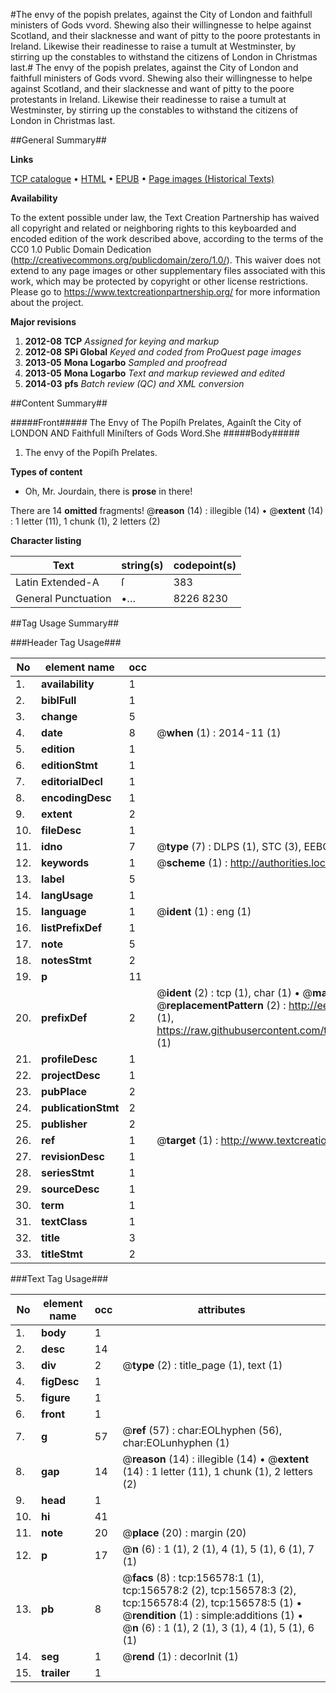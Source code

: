 #The envy of the popish prelates, against the City of London and faithfull ministers of Gods vvord. Shewing also their willingnesse to helpe against Scotland, and their slacknesse and want of pitty to the poore protestants in Ireland. Likewise their readinesse to raise a tumult at Westminster, by stirring up the constables to withstand the citizens of London in Christmas last.#
The envy of the popish prelates, against the City of London and faithfull ministers of Gods vvord. Shewing also their willingnesse to helpe against Scotland, and their slacknesse and want of pitty to the poore protestants in Ireland. Likewise their readinesse to raise a tumult at Westminster, by stirring up the constables to withstand the citizens of London in Christmas last.

##General Summary##

**Links**

[TCP catalogue](http://www.ota.ox.ac.uk/tcp/)  • 
[HTML](http://tei.it.ox.ac.uk/tcp/Texts-HTML/free/A84/A84039.html)  • 
[EPUB](http://tei.it.ox.ac.uk/tcp/Texts-EPUB/free/A84/A84039.epub) • 
[Page images (Historical Texts)](https://historicaltexts.jisc.ac.uk/eebo-99871315e)

**Availability**

To the extent possible under law, the Text Creation Partnership has waived all copyright and related or neighboring rights to this keyboarded and encoded edition of the work described above, according to the terms of the CC0 1.0 Public Domain Dedication (http://creativecommons.org/publicdomain/zero/1.0/). This waiver does not extend to any page images or other supplementary files associated with this work, which may be protected by copyright or other license restrictions. Please go to https://www.textcreationpartnership.org/ for more information about the project.

**Major revisions**

1. __2012-08__ __TCP__ *Assigned for keying and markup*
1. __2012-08__ __SPi Global__ *Keyed and coded from ProQuest page images*
1. __2013-05__ __Mona Logarbo__ *Sampled and proofread*
1. __2013-05__ __Mona Logarbo__ *Text and markup reviewed and edited*
1. __2014-03__ __pfs__ *Batch review (QC) and XML conversion*

##Content Summary##

#####Front#####
The Envy of The Popiſh Prelates, Againſt the City of LONDON AND Faithfull Miniſters of Gods Word.She
#####Body#####

1. The envy of the Popiſh Prelates.

**Types of content**

  * Oh, Mr. Jourdain, there is **prose** in there!

There are 14 **omitted** fragments! 
 @__reason__ (14) : illegible (14)  •  @__extent__ (14) : 1 letter (11), 1 chunk (1), 2 letters (2)

**Character listing**


|Text|string(s)|codepoint(s)|
|---|---|---|
|Latin Extended-A|ſ|383|
|General Punctuation|•…|8226 8230|

##Tag Usage Summary##

###Header Tag Usage###

|No|element name|occ|attributes|
|---|---|---|---|
|1.|__availability__|1||
|2.|__biblFull__|1||
|3.|__change__|5||
|4.|__date__|8| @__when__ (1) : 2014-11 (1)|
|5.|__edition__|1||
|6.|__editionStmt__|1||
|7.|__editorialDecl__|1||
|8.|__encodingDesc__|1||
|9.|__extent__|2||
|10.|__fileDesc__|1||
|11.|__idno__|7| @__type__ (7) : DLPS (1), STC (3), EEBO-CITATION (1), PROQUEST (1), VID (1)|
|12.|__keywords__|1| @__scheme__ (1) : http://authorities.loc.gov/ (1)|
|13.|__label__|5||
|14.|__langUsage__|1||
|15.|__language__|1| @__ident__ (1) : eng (1)|
|16.|__listPrefixDef__|1||
|17.|__note__|5||
|18.|__notesStmt__|2||
|19.|__p__|11||
|20.|__prefixDef__|2| @__ident__ (2) : tcp (1), char (1)  •  @__matchPattern__ (2) : ([0-9\-]+):([0-9IVX]+) (1), (.+) (1)  •  @__replacementPattern__ (2) : http://eebo.chadwyck.com/downloadtiff?vid=$1&page=$2 (1), https://raw.githubusercontent.com/textcreationpartnership/Texts/master/tcpchars.xml#$1 (1)|
|21.|__profileDesc__|1||
|22.|__projectDesc__|1||
|23.|__pubPlace__|2||
|24.|__publicationStmt__|2||
|25.|__publisher__|2||
|26.|__ref__|1| @__target__ (1) : http://www.textcreationpartnership.org/docs/. (1)|
|27.|__revisionDesc__|1||
|28.|__seriesStmt__|1||
|29.|__sourceDesc__|1||
|30.|__term__|1||
|31.|__textClass__|1||
|32.|__title__|3||
|33.|__titleStmt__|2||


###Text Tag Usage###

|No|element name|occ|attributes|
|---|---|---|---|
|1.|__body__|1||
|2.|__desc__|14||
|3.|__div__|2| @__type__ (2) : title_page (1), text (1)|
|4.|__figDesc__|1||
|5.|__figure__|1||
|6.|__front__|1||
|7.|__g__|57| @__ref__ (57) : char:EOLhyphen (56), char:EOLunhyphen (1)|
|8.|__gap__|14| @__reason__ (14) : illegible (14)  •  @__extent__ (14) : 1 letter (11), 1 chunk (1), 2 letters (2)|
|9.|__head__|1||
|10.|__hi__|41||
|11.|__note__|20| @__place__ (20) : margin (20)|
|12.|__p__|17| @__n__ (6) : 1 (1), 2 (1), 4 (1), 5 (1), 6 (1), 7 (1)|
|13.|__pb__|8| @__facs__ (8) : tcp:156578:1 (1), tcp:156578:2 (2), tcp:156578:3 (2), tcp:156578:4 (2), tcp:156578:5 (1)  •  @__rendition__ (1) : simple:additions (1)  •  @__n__ (6) : 1 (1), 2 (1), 3 (1), 4 (1), 5 (1), 6 (1)|
|14.|__seg__|1| @__rend__ (1) : decorInit (1)|
|15.|__trailer__|1||
